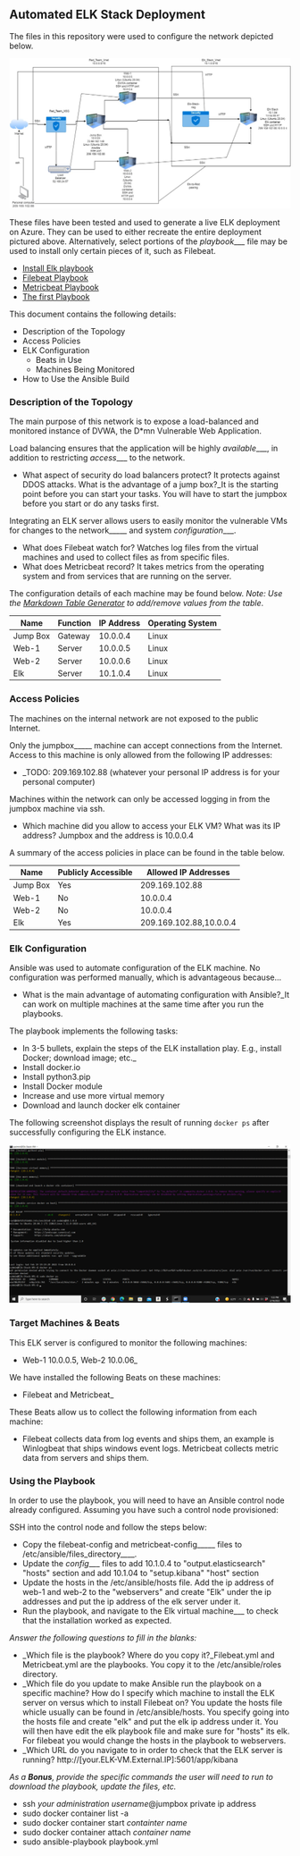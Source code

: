 ## Automated ELK Stack Deployment

The files in this repository were used to configure the network depicted below.

![Elk Stack](https://github.com/Jtullis316/Elk-Stack/blob/main/Images/Elk%20Stack.jpg)

These files have been tested and used to generate a live ELK deployment on Azure. They can be used to either recreate the entire deployment pictured above. Alternatively, select portions of the _playbook____ file may be used to install only certain pieces of it, such as Filebeat.

  - [Install Elk playbook](https://github.com/Jtullis316/Elk-Stack/blob/main/Playbooks/Install-Elk.yml)
  - [Filebeat Playbook](https://github.com/Jtullis316/Elk-Stack/blob/main/Playbooks/Filebeat.yml)
  - [Metricbeat Playbook](https://github.com/Jtullis316/Elk-Stack/blob/main/Playbooks/Metricbeat.yml)
  - [The first Playbook](https://github.com/Jtullis316/Elk-Stack/blob/main/Playbooks/My-playbook.yml)

This document contains the following details:
- Description of the Topology
- Access Policies
- ELK Configuration
  - Beats in Use
  - Machines Being Monitored
- How to Use the Ansible Build


### Description of the Topology

The main purpose of this network is to expose a load-balanced and monitored instance of DVWA, the D*mn Vulnerable Web Application.

Load balancing ensures that the application will be highly _available____, in addition to restricting _access____ to the network.
- What aspect of security do load balancers protect? It protects against DDOS attacks. What is the advantage of a jump box?_It is the starting point before you can start your tasks. You will have to start the jumpbox before you start or do any tasks first.

Integrating an ELK server allows users to easily monitor the vulnerable VMs for changes to the network_____ and system _configuration____.
- What does Filebeat watch for? Watches log files from the virtual machines and used to collect files as from specific files.
- What does Metricbeat record? It takes metrics from the operating system and from services that are running on the server.

The configuration details of each machine may be found below.
_Note: Use the [Markdown Table Generator](http://www.tablesgenerator.com/markdown_tables) to add/remove values from the table_.

| Name     | Function | IP Address | Operating System |
|----------|----------|------------|------------------|
| Jump Box | Gateway  | 10.0.0.4   | Linux            |
| Web-1    | Server   | 10.0.0.5   | Linux            |
| Web-2    | Server   | 10.0.0.6   | Linux            |
| Elk      | Server   | 10.1.0.4   | Linux            |

### Access Policies

The machines on the internal network are not exposed to the public Internet. 

Only the jumpbox_____ machine can accept connections from the Internet. Access to this machine is only allowed from the following IP addresses:
- _TODO: 209.169.102.88 (whatever your personal IP address is for your personal computer)

Machines within the network can only be accessed logging in from the jumpbox machine via ssh.
- Which machine did you allow to access your ELK VM? What was its IP address? Jumpbox and the address is 10.0.0.4

A summary of the access policies in place can be found in the table below.

| Name     | Publicly Accessible | Allowed IP Addresses  |
|----------|---------------------|-----------------------|
| Jump Box | Yes                 |     209.169.102.88    |
| Web-1    | No                  |     10.0.0.4          |
| Web-2    | No                  |     10.0.0.4          |
| Elk      | Yes                 |209.169.102.88,10.0.0.4|

### Elk Configuration

Ansible was used to automate configuration of the ELK machine. No configuration was performed manually, which is advantageous because...
- What is the main advantage of automating configuration with Ansible?_It can work on multiple machines at the same time after you run the playbooks. 

The playbook implements the following tasks:
- In 3-5 bullets, explain the steps of the ELK installation play. E.g., install Docker; download image; etc._
- Install docker.io
- Install python3.pip
- Install Docker module
- Increase and use more virtual memory
- Download and launch docker elk container

The following screenshot displays the result of running `docker ps` after successfully configuring the ELK instance.

![docker ps](https://github.com/Jtullis316/Elk-Stack/blob/main/Images/Docker%20ps.png)

### Target Machines & Beats
This ELK server is configured to monitor the following machines:
- Web-1 10.0.0.5, Web-2 10.0.06_

We have installed the following Beats on these machines:
- Filebeat and Metricbeat_

These Beats allow us to collect the following information from each machine:
- Filebeat collects data from log events and ships them, an example is Winlogbeat that ships windows event logs. Metricbeat collects metric data from servers and ships them. 

### Using the Playbook
In order to use the playbook, you will need to have an Ansible control node already configured. Assuming you have such a control node provisioned: 

SSH into the control node and follow the steps below:
- Copy the filebeat-config and metricbeat-config_____ files to /etc/ansible/files_directory____.
- Update the _config____ files to add 10.1.0.4 to "output.elasticsearch" "hosts" section and add 10.1.04 to "setup.kibana" "host" section
- Update the hosts in the /etc/ansible/hosts file. Add the ip address of web-1 and web-2 to the "webservers" and create "Elk" under the ip addresses and put the ip address of the elk server under it.
- Run the playbook, and navigate to the Elk virtual machine___ to check that the installation worked as expected.

_Answer the following questions to fill in the blanks:_
- _Which file is the playbook? Where do you copy it?_Filebeat.yml and Metricbeat.yml are the playbooks. You copy it to the /etc/ansible/roles directory.
- _Which file do you update to make Ansible run the playbook on a specific machine? How do I specify which machine to install the ELK server on versus which to install Filebeat on? You update the hosts file whicle usually can be found in /etc/ansible/hosts. You specify going into the hosts file and create "elk" and put the elk ip address under it. You will then have edit the elk playbook file and make sure for "hosts" its elk. For filebeat you would change the hosts in the playbook to webservers.
- _Which URL do you navigate to in order to check that the ELK server is running? http://[your.ELK-VM.External.IP]:5601/app/kibana

_As a **Bonus**, provide the specific commands the user will need to run to download the playbook, update the files, etc._
- ssh *your administration username*@jumpbox private ip address
- sudo docker container list -a
- sudo docker container start *containter name*
- sudo docker container attach *container name*
- sudo ansible-playbook playbook.yml
